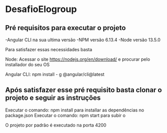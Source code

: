 # DesafioElogroup

## Pré requisitos para executar o projeto

-Angular CLI na sua ultima versão
-NPM versão 6.13.4
-Node versão 13.5.0

Para satisfazer essas necessidades basta 

Node: Acessar o site https://nodejs.org/en/download/ e procurar pelo installador do seu OS


Angular CLI: npm install - g @angular/cli@latest


## Após satisfazer esse pré requisito basta clonar o projeto e seguir as instruções

Executar o comando: npm install para installar as dependências no package.json
Executar o comando: npm start para subir o 

O projeto por padrão é executado na porta 4200







